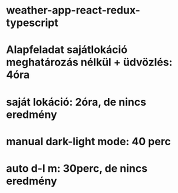 # weather-app-react-redux-typescript

# Alapfeladat sajátlokáció meghatározás nélkül + üdvözlés: 4óra
# saját lokáció: 2óra, de nincs eredmény
# manual dark-light mode: 40 perc
# auto d-l m: 30perc, de nincs eredmény

